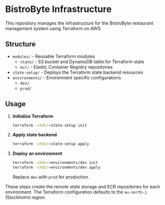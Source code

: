 # BistroByte Infrastructure

This repository manages the infrastructure for the BistroByte restaurant management system using Terraform on AWS.

## Structure

- `modules/` - Reusable Terraform modules
  - `state/` - S3 bucket and DynamoDB table for Terraform state
  - `ecr/` - Elastic Container Registry repositories
- `state-setup/` - Deploys the Terraform state backend resources
- `environments/` - Environment specific configurations
  - `dev/`
  - `prod/`

## Usage

1. **Initialize Terraform**
   ```bash
   terraform -chdir=state-setup init
   ```
2. **Apply state backend**
   ```bash
   terraform -chdir=state-setup apply
   ```
3. **Deploy an environment**
   ```bash
   terraform -chdir=environments/dev init
   terraform -chdir=environments/dev apply
   ```
   Replace `dev` with `prod` for production.

These steps create the remote state storage and ECR repositories for each environment. The Terraform configuration defaults to the `eu-north-1` (Stockholm) region.
